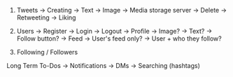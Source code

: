 1. Tweets
    -> Creating
        -> Text
        -> Image -> Media storage server
    -> Delete
    -> Retweeting
    -> Liking

2. Users
    -> Register
    -> Login
    -> Logout
    -> Profile
        -> Image?
        -> Text?
        -> Follow button?
    -> Feed
        -> User's feed only?
        -> User + who they follow?

3. Following / Followers

Long Term To-Dos
    -> Notifications
    -> DMs
    -> Searching (hashtags)